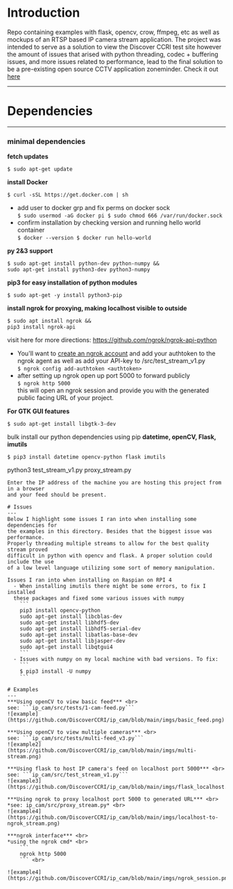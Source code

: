 # Introduction
Repo containing examples with flask, opencv, crow, ffmpeg, etc as well as 
mockups of an RTSP based IP camera stream application. The project was intended
to serve as a solution to view the Discover CCRI test site however the amount 
of issues that arised with python threading, codec + buffering issues, and more
issues related to performance, lead to the final solution to be a pre-existing 
open source CCTV application zoneminder. Check it out [here](https://github.com/DiscoverCCRI/site-surveillance)

---

# Dependencies
---
### minimal dependencies
**fetch updates**
```
$ sudo apt-get update
```

**install Docker**
```
$ curl -sSL https://get.docker.com | sh
```
- add user to docker grp and fix perms on docker sock <br>
        ```
        $ sudo usermod -aG docker pi
        $ sudo chmod 666 /var/run/docker.sock 
        ``` <br>
- confirm installation by checking version and running hello world container <br>
        ```
        $ docker --version
        $ docker run hello-world
        ``` <br>
        
**py 2&3 support**
```
$ sudo apt-get install python-dev python-numpy &&
sudo apt-get install python3-dev python3-numpy
```

**pip3 for easy installation of python modules**
```
$ sudo apt-get -y install python3-pip
```
**install ngrok for proxying, making localhost visible to outside**
```
$ sudo apt install ngrok &&
pip3 install ngrok-api
```
visit here for more directions: https://github.com/ngrok/ngrok-api-python
- You'll want to [create an ngrok account](https://dashboard.ngrok.com/get-started/setup) and add your authtoken to the 
ngrok agent as well as add your API-key to /src/test_stream_v1.py <br>
        ```
        $ ngrok config add-authtoken <authtoken>
        ``` <br>
- after setting up ngrok open up port 5000 to forward publicly <br>
        ```
        $ ngrok http 5000
        ``` <br>
this will open an ngrok session and provide you with the generated public facing
URL of your project.


**For GTK GUI features**
```
$ sudo apt-get install libgtk-3-dev
```
bulk install our python dependencies using pip
**datetime, openCV, Flask, imutils**
```
$ pip3 install datetime opencv-python flask imutils
```
python3 test_stream_v1.py proxy_stream.py
```
Enter the IP address of the machine you are hosting this project from in a browser
and your feed should be present. 

# Issues
---
Below I highlight some issues I ran into when installing some dependencies for 
the examples in this directory. Besides that the biggest issue was performance.
Properly threading multiple streams to allow for the best quality stream proved
difficult in python with opencv and flask. A proper solution could include the use
of a low level language utilizing some sort of memory manipulation. 

Issues I ran into when installing on Raspian on RPI 4
  - When installing imutils there might be some errors, to fix I installed
  these packages and fixed some various issues with numpy
    ```
    pip3 install opencv-python
    sudo apt-get install libcblas-dev
    sudo apt-get install libhdf5-dev
    sudo apt-get install libhdf5-serial-dev
    sudo apt-get install libatlas-base-dev
    sudo apt-get install libjasper-dev 
    sudo apt-get install libqtgui4 
    ```
  - Issues with numpy on my local machine with bad versions. To fix:
    ```
    $ pip3 install -U numpy
    ```

# Examples
---
***Using openCV to view basic feed*** <br>
see: ```ip_cam/src/tests/1-cam-feed.py```
![example](https://github.com/DiscoverCCRI/ip_cam/blob/main/imgs/basic_feed.png)

***Using openCV to view multiple cameras*** <br>
see: ```ip_cam/src/tests/multi-feed_v3.py```
![example2](https://github.com/DiscoverCCRI/ip_cam/blob/main/imgs/multi-stream.png)

***Using flask to host IP camera's feed on localhost port 5000*** <br>
see: ```ip_cam/src/test_stream_v1.py```
![example3](https://github.com/DiscoverCCRI/ip_cam/blob/main/imgs/flask_localhost.png)

***Using ngrok to proxy localhost port 5000 to generated URL*** <br>
*see: ip_cam/src/proxy_stream.py* <br>
![example4](https://github.com/DiscoverCCRI/ip_cam/blob/main/imgs/localhost-to-ngrok_stream.png)

***ngrok interface*** <br>
*using the ngrok cmd* <br>
    ```
    ngrok http 5000 
    ``` <br>
    
![example4](https://github.com/DiscoverCCRI/ip_cam/blob/main/imgs/ngrok_session.png)


